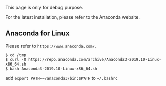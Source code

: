This page is only for debug purpose.

For the latest installation, please refer to the Anaconda website.

## Anaconda for Linux

Please refer to `https://www.anaconda.com/`.

```
$ cd /tmp
$ curl -O https://repo.anaconda.com/archive/Anaconda3-2019.10-Linux-x86_64.sh
$ bash Anaconda3-2019.10-Linux-x86_64.sh
```

add `export PATH=~/anaconda3/bin:$PATH` to `~/.bashrc`
